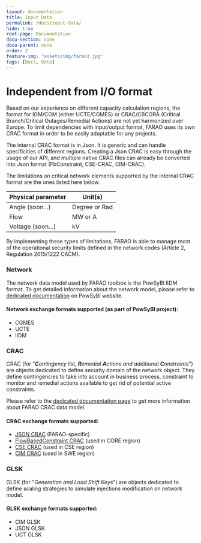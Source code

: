 ```yaml
---
layout: documentation
title: Input Data
permalink: /docs/input-data/
hide: true
root-page: Documentation
docu-section: none
docu-parent: none
order: 2
feature-img: "assets/img/farao3.jpg"
tags: [Docs, Data]
---
```


# Independent from I/O format

Based on our experience on different capacity calculation regions, the format for IGM/CGM (either UCTE/CGMES) 
or CRAC/CBCORA (Critical Branch/Critical Outages/Remedial Actions) are not yet harmonized over Europe. 
To limit dependencies with input/output format, FARAO uses its own CRAC format in order to be
easily adaptable for any projects. 

The internal CRAC format is in Json. It is generic and can handle specificities of different regions.
Creating a Json CRAC is easy through the usage of our API, and multiple native CRAC files can already be converted into Json format (FbConstraint, CSE-CRAC, CIM-CRAC).

The limitations on critical network elements supported by the internal CRAC format are the ones listed here below.

| Physical parameter |    Unit(s)  |
|--------------------|-------------|
|   Angle (soon...)  |Degree or Rad|
|        Flow        |  MW or A    |
|  Voltage (soon...) |     kV      |

By implementing these types of limitations, FARAO is able to manage most of the operational security limits 
defined in the network codes (Article 2, Regulation 2015/1222 CACM).

### Network

The network data model used by FARAO toolbox is the PowSyBl IIDM format.
To get detailed information about the network model, please refer to [dedicated documentation](https://powsybl.github.io/docs/iidm/model)
on PowSyBl website.

#### Network exchange formats supported (as part of PowSyBl project):

- CGMES
- UCTE
- IIDM

### CRAC

CRAC (for "***C**ontingency list, **R**emedial **A**ctions and additional **C**onstraints*") are objects dedicated to define security
domain of the network object. They define contingencies to take into account in business
process, constraint to monitor and remedial actions available to get rid of potential
active constraints.

Please refer to the [dedicated documentation page](/docs/data/crac) to get more information about FARAO CRAC data model.

#### CRAC exchange formats supported:

- [JSON CRAC](/docs/data/crac/json) (FARAO-specific)
- [FlowBasedConstraint CRAC](/docs/data/crac/fbconstraint) (used in CORE region)
- [CSE CRAC](/docs/data/crac/cse) (used in CSE region)
- [CIM CRAC](/docs/data/crac/cim) (used in SWE region)

### GLSK

GLSK (for "*Generation and Load Shift Keys*") are objects dedicated to define scaling strategies
to simulate injections modification on network model.

#### GLSK exchange formats supported:

- CIM GLSK
- JSON GLSK
- UCT GLSK



